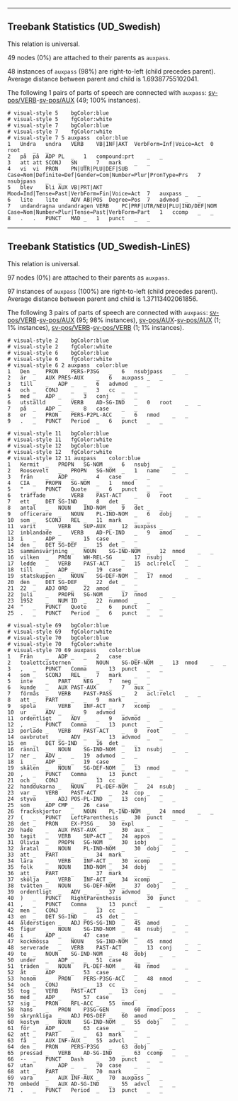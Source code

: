 

--------------------------------------------------------------------------------

## Treebank Statistics (UD_Swedish)

This relation is universal.

49 nodes (0%) are attached to their parents as `auxpass`.

48 instances of `auxpass` (98%) are right-to-left (child precedes parent).
Average distance between parent and child is 1.69387755102041.

The following 1 pairs of parts of speech are connected with `auxpass`: [sv-pos/VERB]()-[sv-pos/AUX]() (49; 100% instances).


~~~ conllu
# visual-style 5	bgColor:blue
# visual-style 5	fgColor:white
# visual-style 7	bgColor:blue
# visual-style 7	fgColor:white
# visual-style 7 5 auxpass	color:blue
1	Undra	undra	VERB	VB|INF|AKT	VerbForm=Inf|Voice=Act	0	root	_	_
2	på	på	ADP	PL	_	1	compound:prt	_	_
3	att	att	SCONJ	SN	_	7	mark	_	_
4	vi	vi	PRON	PN|UTR|PLU|DEF|SUB	Case=Nom|Definite=Def|Gender=Com|Number=Plur|PronType=Prs	7	nsubjpass	_	_
5	blev	bli	AUX	VB|PRT|AKT	Mood=Ind|Tense=Past|VerbForm=Fin|Voice=Act	7	auxpass	_	_
6	lite	lite	ADV	AB|POS	Degree=Pos	7	advmod	_	_
7	undandragna	undandragen	VERB	PC|PRF|UTR/NEU|PLU|IND/DEF|NOM	Case=Nom|Number=Plur|Tense=Past|VerbForm=Part	1	ccomp	_	_
8	.	.	PUNCT	MAD	_	1	punct	_	_

~~~




--------------------------------------------------------------------------------

## Treebank Statistics (UD_Swedish-LinES)

This relation is universal.

97 nodes (0%) are attached to their parents as `auxpass`.

97 instances of `auxpass` (100%) are right-to-left (child precedes parent).
Average distance between parent and child is 1.37113402061856.

The following 3 pairs of parts of speech are connected with `auxpass`: [sv-pos/VERB]()-[sv-pos/AUX]() (95; 98% instances), [sv-pos/AUX]()-[sv-pos/AUX]() (1; 1% instances), [sv-pos/VERB]()-[sv-pos/VERB]() (1; 1% instances).


~~~ conllu
# visual-style 2	bgColor:blue
# visual-style 2	fgColor:white
# visual-style 6	bgColor:blue
# visual-style 6	fgColor:white
# visual-style 6 2 auxpass	color:blue
1	Den	_	PRON	PERS-P3SG	_	6	nsubjpass	_	_
2	är	_	AUX	PRES-AUX	_	6	auxpass	_	_
3	till	_	ADP	_	_	6	advmod	_	_
4	och	_	CONJ	_	_	3	cc	_	_
5	med	_	ADP	_	_	3	conj	_	_
6	utställd	_	VERB	AD-SG-IND	_	0	root	_	_
7	på	_	ADP	_	_	8	case	_	_
8	er	_	PRON	PERS-P2PL-ACC	_	6	nmod	_	_
9	.	_	PUNCT	Period	_	6	punct	_	_

~~~


~~~ conllu
# visual-style 11	bgColor:blue
# visual-style 11	fgColor:white
# visual-style 12	bgColor:blue
# visual-style 12	fgColor:white
# visual-style 12 11 auxpass	color:blue
1	Kermit	_	PROPN	SG-NOM	_	6	nsubj	_	_
2	Roosevelt	_	PROPN	SG-NOM	_	1	name	_	_
3	från	_	ADP	_	_	4	case	_	_
4	CIA	_	PROPN	SG-NOM	_	1	nmod	_	_
5	"	_	PUNCT	Quote	_	6	punct	_	_
6	träffade	_	VERB	PAST-ACT	_	0	root	_	_
7	ett	_	DET	SG-IND	_	8	det	_	_
8	antal	_	NOUN	IND-NOM	_	9	det	_	_
9	officerare	_	NOUN	PL-IND-NOM	_	6	dobj	_	_
10	som	_	SCONJ	REL	_	11	mark	_	_
11	varit	_	VERB	SUP-AUX	_	12	auxpass	_	_
12	inblandade	_	VERB	AD-PL-IND	_	9	amod	_	_
13	i	_	ADP	_	_	15	case	_	_
14	den	_	DET	SG-DEF	_	15	det	_	_
15	sammansvärjning	_	NOUN	SG-IND-NOM	_	12	nmod	_	_
16	vilken	_	PRON	WH-REL-SG	_	17	nsubj	_	_
17	ledde	_	VERB	PAST-ACT	_	15	acl:relcl	_	_
18	till	_	ADP	_	_	19	case	_	_
19	statskuppen	_	NOUN	SG-DEF-NOM	_	17	nmod	_	_
20	den	_	DET	SG-DEF	_	22	det	_	_
21	22	_	ADJ	ORD	_	22	amod	_	_
22	juli	_	PROPN	SG-NOM	_	17	nmod	_	_
23	1952	_	NUM	ID	_	22	nummod	_	_
24	"	_	PUNCT	Quote	_	6	punct	_	_
25	.	_	PUNCT	Period	_	6	punct	_	_

~~~


~~~ conllu
# visual-style 69	bgColor:blue
# visual-style 69	fgColor:white
# visual-style 70	bgColor:blue
# visual-style 70	fgColor:white
# visual-style 70 69 auxpass	color:blue
1	Från	_	ADP	_	_	2	case	_	_
2	toalettcisternen	_	NOUN	SG-DEF-NOM	_	13	nmod	_	_
3	,	_	PUNCT	Comma	_	13	punct	_	_
4	som	_	SCONJ	REL	_	7	mark	_	_
5	inte	_	PART	NEG	_	7	neg	_	_
6	kunde	_	AUX	PAST-AUX	_	7	aux	_	_
7	förmås	_	VERB	PAST-PASS	_	2	acl:relcl	_	_
8	att	_	PART	_	_	9	mark	_	_
9	spola	_	VERB	INF-ACT	_	7	xcomp	_	_
10	ur	_	ADV	_	_	9	advmod	_	_
11	ordentligt	_	ADV	_	_	9	advmod	_	_
12	,	_	PUNCT	Comma	_	13	punct	_	_
13	porlade	_	VERB	PAST-ACT	_	0	root	_	_
14	oavbrutet	_	ADV	_	_	13	advmod	_	_
15	en	_	DET	SG-IND	_	16	det	_	_
16	rännil	_	NOUN	SG-IND-NOM	_	13	nsubj	_	_
17	ner	_	ADV	_	_	19	advmod	_	_
18	i	_	ADP	_	_	19	case	_	_
19	skålen	_	NOUN	SG-DEF-NOM	_	13	nmod	_	_
20	,	_	PUNCT	Comma	_	13	punct	_	_
21	och	_	CONJ	_	_	13	cc	_	_
22	handdukarna	_	NOUN	PL-DEF-NOM	_	24	nsubj	_	_
23	var	_	VERB	PAST-ACT	_	24	cop	_	_
24	styva	_	ADJ	POS-PL-IND	_	13	conj	_	_
25	som	_	ADP	CMP	_	26	case	_	_
26	frackskjortor	_	NOUN	PL-IND-NOM	_	24	nmod	_	_
27	(	_	PUNCT	LeftParenthesis	_	30	punct	_	_
28	det	_	PRON	EX-P3SG	_	30	expl	_	_
29	hade	_	AUX	PAST-AUX	_	30	aux	_	_
30	tagit	_	VERB	SUP-ACT	_	24	appos	_	_
31	Olivia	_	PROPN	SG-NOM	_	30	iobj	_	_
32	åratal	_	NOUN	PL-IND-NOM	_	30	dobj	_	_
33	att	_	PART	_	_	34	mark	_	_
34	lära	_	VERB	INF-ACT	_	30	xcomp	_	_
35	folk	_	NOUN	IND-NOM	_	34	dobj	_	_
36	att	_	PART	_	_	37	mark	_	_
37	skölja	_	VERB	INF-ACT	_	34	xcomp	_	_
38	tvätten	_	NOUN	SG-DEF-NOM	_	37	dobj	_	_
39	ordentligt	_	ADV	_	_	37	advmod	_	_
40	)	_	PUNCT	RightParenthesis	_	30	punct	_	_
41	,	_	PUNCT	Comma	_	13	punct	_	_
42	men	_	CONJ	_	_	13	cc	_	_
43	en	_	DET	SG-IND	_	45	det	_	_
44	ålderstigen	_	ADJ	POS-SG-IND	_	45	amod	_	_
45	figur	_	NOUN	SG-IND-NOM	_	48	nsubj	_	_
46	i	_	ADP	_	_	47	case	_	_
47	kockmössa	_	NOUN	SG-IND-NOM	_	45	nmod	_	_
48	serverade	_	VERB	PAST-ACT	_	13	conj	_	_
49	te	_	NOUN	SG-IND-NOM	_	48	dobj	_	_
50	under	_	ADP	_	_	51	case	_	_
51	träden	_	NOUN	PL-DEF-NOM	_	48	nmod	_	_
52	åt	_	ADP	_	_	53	case	_	_
53	honom	_	PRON	PERS-P3SG-ACC	_	48	nmod	_	_
54	och	_	CONJ	_	_	13	cc	_	_
55	tog	_	VERB	PAST-ACT	_	13	conj	_	_
56	med	_	ADP	_	_	57	case	_	_
57	sig	_	PRON	RFL-ACC	_	55	nmod	_	_
58	hans	_	PRON	P3SG-GEN	_	60	nmod:poss	_	_
59	skrynkliga	_	ADJ	POS-DEF	_	60	amod	_	_
60	kostym	_	NOUN	SG-IND-NOM	_	55	dobj	_	_
61	för	_	ADP	_	_	63	case	_	_
62	att	_	PART	_	_	63	mark	_	_
63	få	_	AUX	INF-AUX	_	55	advcl	_	_
64	den	_	PRON	PERS-P3SG	_	63	dobj	_	_
65	pressad	_	VERB	AD-SG-IND	_	63	ccomp	_	_
66	--	_	PUNCT	Dash	_	30	punct	_	_
67	utan	_	ADP	_	_	70	case	_	_
68	att	_	PART	_	_	70	mark	_	_
69	vara	_	AUX	INF-AUX	_	70	auxpass	_	_
70	ombedd	_	AUX	AD-SG-IND	_	55	advcl	_	_
71	.	_	PUNCT	Period	_	13	punct	_	_

~~~


